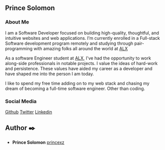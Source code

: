 ## Prince Solomon

[//]: # (<img src="./preview.png" alt="Preview of Uduak John's Portfolio">)

### About Me

I am a Software Developer focused on building high-quality, thoughtful, and intuitive websites and web applications. I’m currently enrolled in a Full-stack Software development program remotely and studying through pair-programming with amazing folks all around the world at [ALX](https://www.alxafrica.com/)

As a software Engineer student at [ALX](https://www.alxafrica.com/), I've had the opportunity to work along-side professionals in notable projects. I value the ideas of hard-work and persistence. These values have aided my career as a developer and have shaped me into the person I am today.

I like to spend my free time adding on to my web stack and chasing my dream of becoming a full-time software engineer. Other than coding.

### Social Media

[Github](https://github.com/princexz)
[Twitter](https://twitter.com/angelprince_me)
[Linkedin](https://www.linkedin.com/in/prinecxz/)

## Author :black_nib:

* **Prince Solomon** [princexz](https://github.com/princexz)
